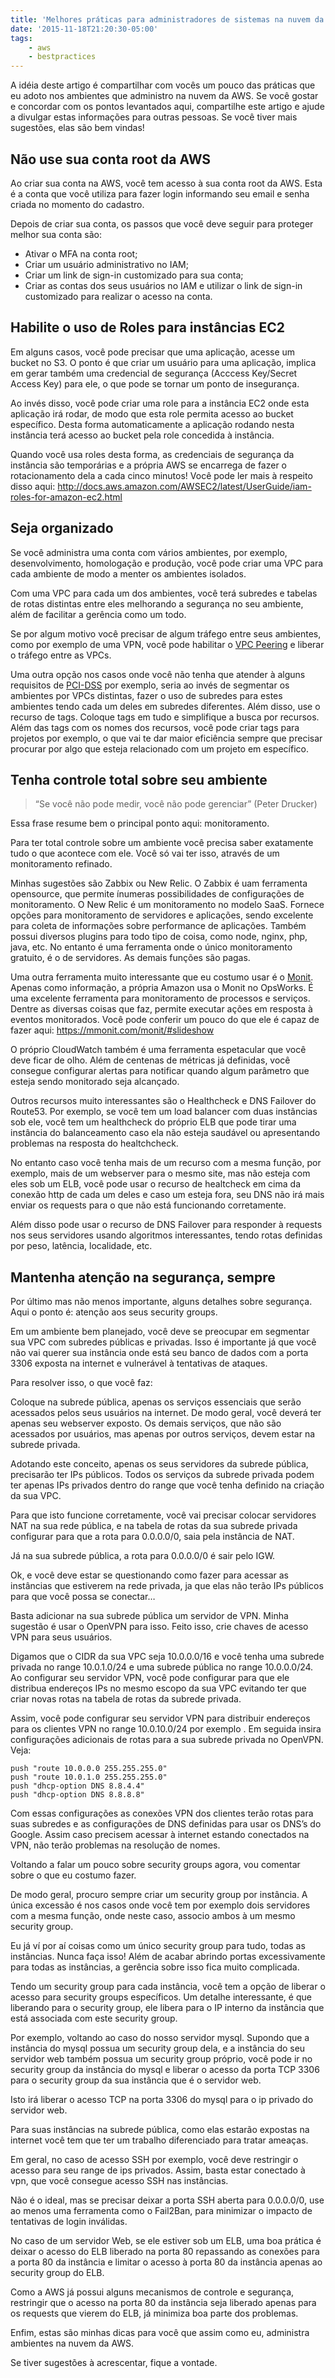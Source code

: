 ```yaml
---
title: 'Melhores práticas para administradores de sistemas na nuvem da AWS'
date: '2015-11-18T21:20:30-05:00'
tags:
    - aws
    - bestpractices
---
```


A idéia deste artigo é compartilhar com vocês um pouco das práticas que eu adoto nos ambientes que administro na nuvem da AWS. Se você gostar e concordar com os pontos levantados aqui, compartilhe este artigo e ajude a divulgar estas informações para outras pessoas. Se você tiver mais sugestões, elas são bem vindas!

## Não use sua conta root da AWS

Ao criar sua conta na AWS, você tem acesso à sua conta root da AWS. Esta é a conta que você utiliza para fazer login informando seu email e senha criada no momento do cadastro.

Depois de criar sua conta, os passos que você deve seguir para proteger melhor sua conta são:

- Ativar o MFA na conta root;
- Criar um usuário administrativo no IAM;
- Criar um link de sign-in customizado para sua conta;
- Criar as contas dos seus usuários no IAM e utilizar o link de sign-in customizado para realizar o acesso na conta.

## Habilite o uso de Roles para instâncias EC2

Em alguns casos, você pode precisar que uma aplicação, acesse um bucket no S3. O ponto é que criar um usuário para uma aplicação, implica em gerar também uma credencial de segurança (Acccess Key/Secret Access Key) para ele, o que pode se tornar um ponto de insegurança.

Ao invés disso, você pode criar uma role para a instância EC2 onde esta aplicação irá rodar, de modo que esta role permita acesso ao bucket específico. Desta forma automaticamente a aplicação rodando nesta instância terá acesso ao bucket pela role concedida à instância.

Quando você usa roles desta forma, as credenciais de segurança da instância são temporárias e a própria AWS se encarrega de fazer o rotacionamento dela a cada cinco minutos! Você pode ler mais à respeito disso aqui: <http://docs.aws.amazon.com/AWSEC2/latest/UserGuide/iam-roles-for-amazon-ec2.html>

## Seja organizado

Se você administra uma conta com vários ambientes, por exemplo, desenvolvimento, homologação e produção, você pode criar uma VPC para cada ambiente de modo a menter os ambientes isolados.

Com uma VPC para cada um dos ambientes, você terá subredes e tabelas de rotas distintas entre eles melhorando a segurança no seu ambiente, além de facilitar a gerência como um todo.

Se por algum motivo você precisar de algum tráfego entre seus ambientes, como por exemplo de uma VPN, você pode habilitar o [VPC Peering](http://docs.aws.amazon.com/AmazonVPC/latest/UserGuide/vpc-peering.html) e liberar o tráfego entre as VPCs.

Uma outra opção nos casos onde você não tenha que atender à alguns requisitos de [PCI-DSS](https://pt.pcisecuritystandards.org/security_standards/) por exemplo, seria ao invés de segmentar os ambientes por VPCs distintas, fazer o uso de subredes para estes ambientes tendo cada um deles em subredes diferentes. Além disso, use o recurso de tags. Coloque tags em tudo e simplifique a busca por recursos. Além das tags com os nomes dos recursos, você pode criar tags para projetos por exemplo, o que vai te dar maior eficiência sempre que precisar procurar por algo que esteja relacionado com um projeto em específico.

## Tenha controle total sobre seu ambiente

> “Se você não pode medir, você não pode gerenciar” (Peter Drucker)

Essa frase resume bem o principal ponto aqui: monitoramento.

Para ter total controle sobre um ambiente você precisa saber exatamente tudo o que acontece com ele. Você só vai ter isso, através de um monitoramento refinado.

Minhas sugestões são Zabbix ou New Relic. O Zabbix é uam ferramenta opensource, que permite ínumeras possibilidades de configurações de monitoramento. O New Relic é um monitoramento no modelo SaaS. Fornece opções para monitoramento de servidores e aplicações, sendo excelente para coleta de informações sobre performance de aplicações. Também possui diversos plugins para todo tipo de coisa, como node, nginx, php, java, etc. No entanto é uma ferramenta onde o único monitoramento gratuito, é o de servidores. As demais funções são pagas.

Uma outra ferramenta muito interessante que eu costumo usar é o [Monit](https://mmonit.com/monit/). Apenas como informação, a própria Amazon usa o Monit no OpsWorks. É uma excelente ferramenta para monitoramento de processos e serviços. Dentre as diversas coisas que faz, permite executar ações em resposta à eventos monitorados. Você pode conferir um pouco do que ele é capaz de fazer aqui: <https://mmonit.com/monit/#slideshow>

O próprio CloudWatch também é uma ferramenta espetacular que você deve ficar de olho. Além de centenas de métricas já definidas, você consegue configurar alertas para notificar quando algum parâmetro que esteja sendo monitorado seja alcançado.

Outros recursos muito interessantes são o Healthcheck e DNS Failover do Route53. Por exemplo, se você tem um load balancer com duas instâncias sob ele, você tem um healthcheck do próprio ELB que pode tirar uma instância do balanceamento caso ela não esteja saudável ou apresentando problemas na resposta do healtchcheck.

No entanto caso você tenha mais de um recurso com a mesma função, por exemplo, mais de um webserver para o mesmo site, mas não esteja com eles sob um ELB, você pode usar o recurso de healtcheck em cima da conexão http de cada um deles e caso um esteja fora, seu DNS não irá mais enviar os requests para o que não está funcionando corretamente.

Além disso pode usar o recurso de DNS Failover para responder à requests nos seus servidores usando algoritmos interessantes, tendo rotas definidas por peso, latência, localidade, etc.

## Mantenha atenção na segurança, sempre

Por último mas não menos importante, alguns detalhes sobre segurança. Aqui o ponto é: atenção aos seus security groups.

Em um ambiente bem planejado, você deve se preocupar em segmentar sua VPC com subredes públicas e privadas. Isso é importante já que você não vai querer sua instância onde está seu banco de dados com a porta 3306 exposta na internet e vulnerável à tentativas de ataques.

Para resolver isso, o que você faz:

Coloque na subrede pública, apenas os serviços essenciais que serão acessados pelos seus usuários na internet. De modo geral, você deverá ter apenas seu webserver exposto. Os demais serviços, que não são acessados por usuários, mas apenas por outros serviços, devem estar na subrede privada.

Adotando este conceito, apenas os seus servidores da subrede pública, precisarão ter IPs públicos. Todos os serviços da subrede privada podem ter apenas IPs privados dentro do range que você tenha definido na criação da sua VPC.

Para que isto funcione corretamente, você vai precisar colocar servidores NAT na sua rede pública, e na tabela de rotas da sua subrede privada configurar para que a rota para 0.0.0.0/0, saia pela instância de NAT.

Já na sua subrede pública, a rota para 0.0.0.0/0 é sair pelo IGW.

Ok, e você deve estar se questionando como fazer para acessar as instâncias que estiverem na rede privada, ja que elas não terão IPs públicos para que você possa se conectar…

Basta adicionar na sua subrede pública um servidor de VPN. Minha sugestão é usar o OpenVPN para isso. Feito isso, crie chaves de acesso VPN para seus usuários.

Digamos que o CIDR da sua VPC seja 10.0.0.0/16 e você tenha uma subrede privada no range 10.0.1.0/24 e uma subrede pública no range 10.0.0.0/24. Ao configurar seu servidor VPN, você pode configurar para que ele distribua endereços IPs no mesmo escopo da sua VPC evitando ter que criar novas rotas na tabela de rotas da subrede privada.

Assim, você pode configurar seu servidor VPN para distribuir endereços para os clientes VPN no range 10.0.10.0/24 por exemplo . Em seguida insira configurações adicionais de rotas para a sua subrede privada no OpenVPN. Veja:

```
push "route 10.0.0.0 255.255.255.0"
push "route 10.0.1.0 255.255.255.0"
push "dhcp-option DNS 8.8.4.4"
push "dhcp-option DNS 8.8.8.8"
```

Com essas configurações as conexões VPN dos clientes terão rotas para suas subredes e as configurações de DNS definidas para usar os DNS’s do Google. Assim caso precisem acessar à internet estando conectados na VPN, não terão problemas na resolução de nomes.

Voltando a falar um pouco sobre security groups agora, vou comentar sobre o que eu costumo fazer.

De modo geral, procuro sempre criar um security group por instância. A única excessão é nos casos onde você tem por exemplo dois servidores com a mesma função, onde neste caso, associo ambos à um mesmo security group.

Eu já ví por aí coisas como um único security group para tudo, todas as instâncias. Nunca faça isso! Além de acabar abrindo portas excessivamente para todas as instâncias, a gerência sobre isso fica muito complicada.

Tendo um security group para cada instância, você tem a opção de liberar o acesso para security groups específicos. Um detalhe interessante, é que liberando para o security group, ele libera para o IP interno da instância que está associada com este security group.

Por exemplo, voltando ao caso do nosso servidor mysql. Supondo que a instância do mysql possua um security group dela, e a instância do seu servidor web também possua um security group próprio, você pode ir no security group da instância do mysql e liberar o acesso da porta TCP 3306 para o security group da sua instância que é o servidor web.

Isto irá liberar o acesso TCP na porta 3306 do mysql para o ip privado do servidor web.

Para suas instâncias na subrede pública, como elas estarão expostas na internet você tem que ter um trabalho diferenciado para tratar ameaças.

Em geral, no caso de acesso SSH por exemplo, você deve restringir o acesso para seu range de ips privados. Assim, basta estar conectado à vpn, que você consegue acesso SSH nas instâncias.

Não é o ideal, mas se precisar deixar a porta SSH aberta para 0.0.0.0/0, use ao menos uma ferramenta como o Fail2Ban, para minimizar o impacto de tentativas de login inválidas.

No caso de um servidor Web, se ele estiver sob um ELB, uma boa prática é deixar o acesso do ELB liberado na porta 80 repassando as conexões para a porta 80 da instância e limitar o acesso à porta 80 da instância apenas ao security group do ELB.

Como a AWS já possui alguns mecanismos de controle e segurança, restringir que o acesso na porta 80 da instância seja liberado apenas para os requests que vierem do ELB, já minimiza boa parte dos problemas.

Enfim, estas são minhas dicas para você que assim como eu, administra ambientes na nuvem da AWS.

Se tiver sugestões à acrescentar, fique a vontade.
